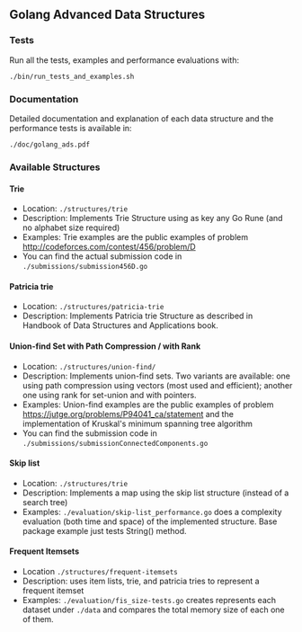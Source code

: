## Golang Advanced Data Structures


### Tests

Run all the tests, examples and performance evaluations with:

`./bin/run_tests_and_examples.sh`

### Documentation

Detailed documentation and explanation of each data structure and the performance tests is available in:

`./doc/golang_ads.pdf`

### Available Structures

#### Trie

* Location: `./structures/trie`
* Description:  Implements Trie Structure using as key any Go Rune (and no alphabet size required)
* Examples: Trie examples are the public examples of problem http://codeforces.com/contest/456/problem/D
* You can find the actual submission code in `./submissions/submission456D.go`


#### Patricia trie

* Location: `./structures/patricia-trie`
* Description:  Implements Patricia trie Structure as described in Handbook of  Data Structures and Applications book.


#### Union-find Set with Path Compression / with Rank

* Location: `./structures/union-find/`
* Description:  Implements union-find sets. Two variants are available: one using path compression using vectors (most used and efficient); another one using rank for set-union and with pointers.
* Examples: Union-find examples are the public examples of problem https://jutge.org/problems/P94041_ca/statement and the implementation of Kruskal's minimum spanning tree algorithm
* You can find the submission code in `./submissions/submissionConnectedComponents.go`


#### Skip list

* Location: `./structures/trie`
* Description:  Implements a map using the skip list structure (instead of a search tree)
* Examples: `./evaluation/skip-list_performance.go` does a complexity evaluation (both time and space) of the implemented structure. Base package example just tests String() method.  


#### Frequent Itemsets

* Location  `./structures/frequent-itemsets`
* Description:  uses item lists, trie, and patricia tries to represent a frequent itemset
* Examples: `./evaluation/fis_size-tests.go` creates represents each dataset under `./data` and compares the total memory size of each one of them.
